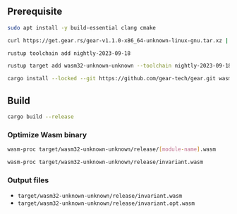 ## Prerequisite

```bash
sudo apt install -y build-essential clang cmake
```

```bash
curl https://get.gear.rs/gear-v1.1.0-x86_64-unknown-linux-gnu.tar.xz | tar Jx
```

```bash
rustup toolchain add nightly-2023-09-18
```

```bash
rustup target add wasm32-unknown-unknown --toolchain nightly-2023-09-18
```

```bash
cargo install --locked --git https://github.com/gear-tech/gear.git wasm-proc
```

## Build

```bash
cargo build --release
```

### Optimize Wasm binary

```bash
wasm-proc target/wasm32-unknown-unknown/release/[module-name].wasm
```

```bash
wasm-proc target/wasm32-unknown-unknown/release/invariant.wasm
```

### Output files

-   `target/wasm32-unknown-unknown/release/invariant.wasm`
-   `target/wasm32-unknown-unknown/release/invariant.opt.wasm`
